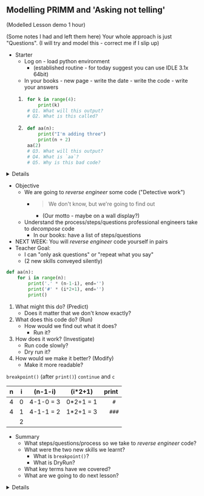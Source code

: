
Modelling PRIMM and 'Asking not telling'
----------------------------------------
(Modelled Lesson demo 1 hour)

(Some notes I had and left them here)
Your whole approach is just "Questions". (I will try and model this - correct me if I slip up)

* Starter
    * Log on - load python environment
        * (established routine - for today suggest you can use IDLE 3.1x 64bit)
    * In your books - new page - write the date - write the code - write your answers
    1. ```python
        for k in range(4):
            print(k)
        # Q1. What will this output?
        # Q2. What is this called?
        ```
    2. ```python
        def aa(n):
            print("I'm adding three")
            print(n + 2)
        aa(2)
        # Q3. What will this output?
        # Q4. What is `aa`?
        # Q5. Why is this bad code?
        ```

<details>

* Q5: Comments (I know it was a `print` and not a comment) can help readability - but they are NOT the code - probational developers write less code because the comments and code get out of sync and can lead to incorrect assumptions
</details>

* Objective
    * We are going to _reverse engineer_ some code ("Detective work")
        * > We don't know, but we're going to find out
            * (Our motto - maybe on a wall display?)
    * Understand the process/steps/questions professional engineers take to _decompose_ code
        * In our books: have a list of steps/questions
* NEXT WEEK: You will _reverse engineer_ code yourself in pairs
* Teacher Goal:
    * I can "only ask questions" or "repeat what you say"
    * (2 new skills conveyed silently)


```python
def aa(n):
    for i in range(n):
        print('.' * (n-1-i), end='')
        print('#' * (i*2+1), end='')
        print()
```


1. What might this do? (Predict)
    * Does it matter that we don't know exactly?
2. What does this code do? (Run)
    * How would we find out what it does?
        * Run it?
3. How does it work? (Investigate)
    * Run code slowly?
    * Dry run it?
4. How would we make it better? (Modify)
    * Make it more readable?


`breakpoint()` (after `print()`) `continue` and `c`

| n | i | (n-1-i)   | (i*2+1)   | print  |
|---|---|-----------|-----------|--------|
| 4 | 0 | 4-1-0 = 3 | 0*2+1 = 1 | `   #` |
| 4 | 1 | 4-1-1 = 2 | 1*2+1 = 3 | `  ###`|
|   | 2 |           |           |        |


* Summary
    * What steps/questions/process so we take to _reverse engineer_ code?
    * What were the two new skills we learnt?
        * What is `breakpoint()`?
        * What is DryRun?
    * What key terms have we covered?
    * What are we going to do next lesson?


<details>

* How would we make it better? (Modify)
    * Slightly different values?
    
* What additions could we make?
    * How can we make those additions?



* How does it work?
    * What does the `for` do?
    * What does `"#"*5` do
* How would we make it better?
    * Rename the function or variables to be more descriptive
* What additions could we make?
    * change `#` to another `^`
    * How would be "Make it a diamond"? (inverse bottom)
    * Make each line have a start and end `<--->`
    * Omega advanced - contaminated with output - return a string

* Is this 'constructivism' why? why not?
* Why is the example above effective?
    * Delivery?
    * code
        * visual (in terminal)
        * No branching/if/comparisons 
            * limiting the scope to this activity to purely focus on approach to code comprehension (dry run, bounded iteration)

* See also [[block_model]]
</details>


[//begin]: # "Autogenerated link references for markdown compatibility"
[block_model]: block_model.md "block_model"
[//end]: # "Autogenerated link references"